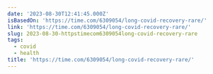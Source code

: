 ```yaml
---
date: '2023-08-30T12:41:45.000Z'
isBasedOn: 'https://time.com/6309054/long-covid-recovery-rare/'
link: 'https://time.com/6309054/long-covid-recovery-rare/'
slug: 2023-08-30-httpstimecom6309054long-covid-recovery-rare
tags:
  - covid
  - health
title: 'https://time.com/6309054/long-covid-recovery-rare/'
---
```


